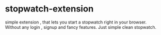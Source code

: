 # stopwatch-extension
simple extension , that lets you start a stopwatch right in your browser. Without any login , signup and fancy features. Just simple clean stopwatch.
